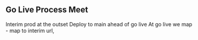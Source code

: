 ## Go Live Process Meet

Interim prod at the outset
Deploy to main ahead of go live 
At go live we map - 
map to interim url, 

